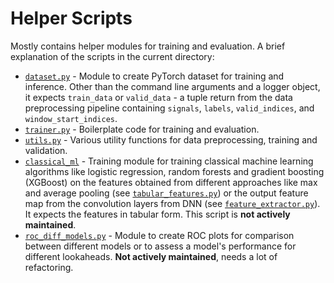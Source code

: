 # Helper Scripts
Mostly contains helper modules for training and evaluation. A brief explanation 
of the scripts in the current directory:

- [`dataset.py`](dataset.py) - Module to create PyTorch dataset for training and 
inference. Other than the command line arguments and a logger object, it expects 
`train_data` or `valid_data` - a tuple return from the data preprocessing pipeline 
containing `signals`, `labels`, `valid_indices`, and `window_start_indices`.
- [`trainer.py`](trainer.py) - Boilerplate code for training and evaluation.
- [`utils.py`](utils.py) - Various utility functions for data preprocessing, 
training and validation.
- [`classical_ml`](classical_ml.py) - Training module for training classical machine 
learning algorithms like logistic regression, random forests and gradient boosting
(XGBoost) on the features obtained from different approaches like max and average 
pooling (see [`tabular_features.py`](elm_classification/archives/unused_scripts/tabular_features.py)) 
or the output feature map from the convolution layers from DNN (see 
[`feature_extractor.py`](elm_classification/feature_extractor.py)). It expects the
features in tabular form. This script is __not actively maintained__.
- [`roc_diff_models.py`](roc_diff_models.py) - Module to create ROC plots for 
comparison between different models or to assess a model's performance for different 
lookaheads. __Not actively maintained__, needs a lot of refactoring.